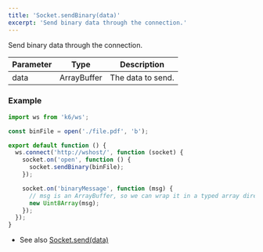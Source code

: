 ```yaml
---
title: 'Socket.sendBinary(data)'
excerpt: 'Send binary data through the connection.'
---
```


<WsBlockquote />

Send binary data through the connection. 

| Parameter | Type   | Description       |
| --------- | ------ | ----------------- |
| data      | ArrayBuffer | The data to send. |

### Example

<CodeGroup labels={[]}>

```javascript
import ws from 'k6/ws';

const binFile = open('./file.pdf', 'b');

export default function () {
  ws.connect('http://wshost/', function (socket) {
    socket.on('open', function () {
      socket.sendBinary(binFile);
    });

    socket.on('binaryMessage', function (msg) {
      // msg is an ArrayBuffer, so we can wrap it in a typed array directly.
      new Uint8Array(msg);
    });
  });
}
```

</CodeGroup>

- See also [Socket.send(data)](/javascript-api/k6-ws/socket/socket-send)